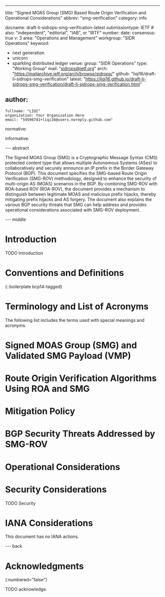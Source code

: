 ---
title: "Signed MOAS Group (SMG) Based Route Origin Verification and Operational Considerations"
abbrev: "smg-verification"
category: info

docname: draft-li-sidrops-smg-verification-latest
submissiontype: IETF  # also: "independent", "editorial", "IAB", or "IRTF"
number:
date:
consensus: true
v: 3
area: "Operations and Management"
workgroup: "SIDR Operations"
keyword:
 - next generation
 - unicorn
 - sparkling distributed ledger
venue:
  group: "SIDR Operations"
  type: "Working Group"
  mail: "sidrops@ietf.org"
  arch: "https://mailarchive.ietf.org/arch/browse/sidrops/"
  github: "liqi16/draft-li-sidrops-smg-verification"
  latest: "https://liqi16.github.io/draft-li-sidrops-smg-verification/draft-li-sidrops-smg-verification.html"

author:
 -
    fullname: "LIQI"
    organization: Your Organization Here
    email: "59596741+liqi16@users.noreply.github.com"

normative:

informative:


--- abstract

The Signed MOAS Group (SMG) is a Cryptographic Message Syntax (CMS) protected content type that allows multiple Autonomous Systems (ASes) to collaboratively and securely announce an IP prefix in the Border Gateway Protocol (BGP). This document specifies the SMG-based Route Origin Verification (SMG-ROV) methodology, designed to enhance the security of multi-origin AS (MOAS) scenarios in the BGP. By combining SMG-ROV with ROA-based ROV (ROA-ROV), the document provides a mechanism to distinguish between legitimate MOAS and malicious prefix hijacks, thereby mitigating prefix hijacks and AS forgery.  The document also explains the various BGP security threats that SMG can help address and provides operational considerations associated with SMG-ROV deployment.


--- middle

# Introduction

TODO Introduction


# Conventions and Definitions

{::boilerplate bcp14-tagged}


# Terminology and List of Acronyms

The following list includes the terms used with special meanings and acronyms.

# Signed MOAS Group (SMG) and Validated SMG Payload (VMP)

# Route Origin Verification Algorithms Using ROA and SMG

# Mitigation Policy

# BGP Security Threats Addressed by SMG-ROV

# Operational Considerations

# Security Considerations

TODO Security

# IANA Considerations

This document has no IANA actions.


--- back

# Acknowledgments
{:numbered="false"}

TODO acknowledge.
